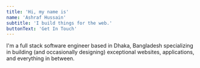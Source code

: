 ```yaml
---
title: 'Hi, my name is'
name: 'Ashraf Hussain'
subtitle: 'I build things for the web.'
buttonText: 'Get In Touch'
---
```


I'm a full stack software engineer based in Dhaka, Bangladesh specializing in building (and occasionally designing) exceptional websites, applications, and everything in between.
